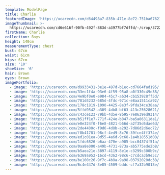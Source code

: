 ```yaml
---
template: ModelPage
title: Charlie
featuredImage: 'https://ucarecdn.com/d64498a7-835b-471e-8e72-751ba6762119/'
imageThumbnail: >-
  https://ucarecdn.com/cd6e616f-90fb-492f-883d-a3977bf7dffd/-/crop/3722x4518/0,0/-/preview/
firstName: Charlie
collection: Boys
height: 140cm
measurementType: chest
bust: 67cm
waist: 61cm
hips: 67cm
size: '10'
shoeSize: '6'
hair: Brown
eyes: Brown
imagePortfolio:
  - image: 'https://ucarecdn.com/d9933431-3e1e-497d-b1ec-cd7664fad195/'
  - image: 'https://ucarecdn.com/33ec1f4a-93e6-4f59-95a8-a0f330c49e38/'
  - image: 'https://ucarecdn.com/4e9bf0e0-e984-45c7-a634-cb153928ff5d/'
  - image: 'https://ucarecdn.com/781d4232-685d-4fdc-971c-e8aa1511ca92/'
  - image: 'https://ucarecdn.com/178c1819-1090-4425-8e3f-9fda34ce38aa/'
  - image: 'https://ucarecdn.com/5ffd9542-a309-4db8-bf63-413c25628621/'
  - image: 'https://ucarecdn.com/c43ce123-79bb-4d5e-8b95-7e8639ed9314/'
  - image: 'https://ucarecdn.com/b51ff1e7-771f-424e-b847-ba5a86311da1/'
  - image: 'https://ucarecdn.com/e0e324f0-f6e8-4821-b66d-a2f35d6dae6d/'
  - image: 'https://ucarecdn.com/2de4400c-f9d6-4d8b-a292-7d86d2d6ec72/'
  - image: 'https://ucarecdn.com/f8b41781-98cf-4ed9-8c76-39fce4ff374e/'
  - image: 'https://ucarecdn.com/ed1c01ea-8d55-4a6d-9c68-1a4b18551d08/'
  - image: 'https://ucarecdn.com/1fdc6826-b6aa-470e-a905-bcc04374f51a/'
  - image: 'https://ucarecdn.com/0aa8e000-a49b-4731-873a-ab5775ede2b8/'
  - image: 'https://ucarecdn.com/b5aea21e-3897-4119-8e1e-c3299c300b9c/'
  - image: 'https://ucarecdn.com/6369a952-16cd-4362-98c6-c7cdca3b9e5c/'
  - image: 'https://ucarecdn.com/be100c26-9f7c-4b8a-9a98-03792020dc38/'
  - image: 'https://ucarecdn.com/6c4e447d-3e85-4509-bddc-cf7a32b9013e/'
---
```



